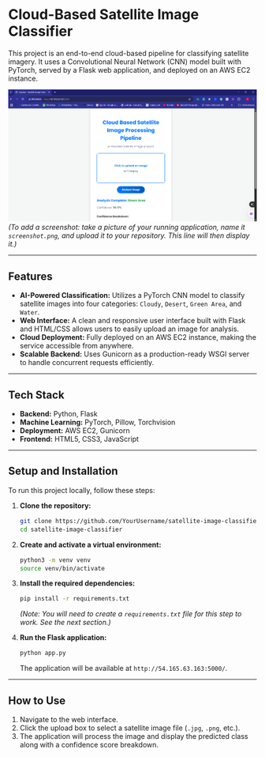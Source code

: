 # Cloud-Based Satellite Image Classifier

This project is an end-to-end cloud-based pipeline for classifying satellite imagery. It uses a Convolutional Neural Network (CNN) model built with PyTorch, served by a Flask web application, and deployed on an AWS EC2 instance.

![Screenshot of the Application](./Screenshot.png)
*(To add a screenshot: take a picture of your running application, name it `screenshot.png`, and upload it to your repository. This line will then display it.)*

---

## Features

- **AI-Powered Classification:** Utilizes a PyTorch CNN model to classify satellite images into four categories: `Cloudy`, `Desert`, `Green Area`, and `Water`.
- **Web Interface:** A clean and responsive user interface built with Flask and HTML/CSS allows users to easily upload an image for analysis.
- **Cloud Deployment:** Fully deployed on an AWS EC2 instance, making the service accessible from anywhere.
- **Scalable Backend:** Uses Gunicorn as a production-ready WSGI server to handle concurrent requests efficiently.

---

## Tech Stack

- **Backend:** Python, Flask
- **Machine Learning:** PyTorch, Pillow, Torchvision
- **Deployment:** AWS EC2, Gunicorn
- **Frontend:** HTML5, CSS3, JavaScript

---

## Setup and Installation

To run this project locally, follow these steps:

1.  **Clone the repository:**
    ```bash
    git clone https://github.com/YourUsername/satellite-image-classifier.git
    cd satellite-image-classifier
    ```

2.  **Create and activate a virtual environment:**
    ```bash
    python3 -m venv venv
    source venv/bin/activate
    ```

3.  **Install the required dependencies:**
    ```bash
    pip install -r requirements.txt
    ```
    *(Note: You will need to create a `requirements.txt` file for this step to work. See the next section.)*

4.  **Run the Flask application:**
    ```bash
    python app.py
    ```
    The application will be available at `http://54.165.63.163:5000/`.

---

## How to Use

1.  Navigate to the web interface.
2.  Click the upload box to select a satellite image file (`.jpg`, `.png`, etc.).
3.  The application will process the image and display the predicted class along with a confidence score breakdown.
